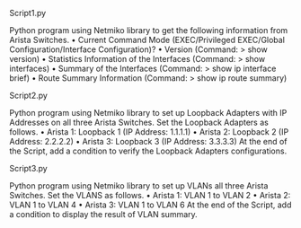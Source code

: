 Script1.py

Python program using Netmiko library to get the following information from Arista Switches.
•	Current Command Mode (EXEC/Privileged EXEC/Global Configuration/Interface Configuration)?
•	Version (Command: > show version)
•	Statistics Information of the Interfaces (Command: > show interfaces)
•	Summary of the Interfaces (Command:  > show ip interface brief)
•	Route Summary Information (Command: > show ip route summary)


Script2.py

Python program using Netmiko library to set up Loopback Adapters with IP Addresses on all three Arista Switches. Set the Loopback Adapters as follows.
•	Arista 1: Loopback 1 (IP Address: 1.1.1.1) 
•	Arista 2: Loopback 2 (IP Address: 2.2.2.2)
•	Arista 3: Loopback 3 (IP Address: 3.3.3.3)
At the end of the Script, add a condition to verify the Loopback Adapters configurations.


Script3.py

Python program using Netmiko library to set up VLANs all three Arista Switches. Set the VLANS as follows.
•	Arista 1: VLAN 1 to VLAN 2
•	Arista 2: VLAN 1 to VLAN 4
•	Arista 3: VLAN 1 to VLAN 6
At the end of the Script, add a condition to display the result of VLAN summary.
